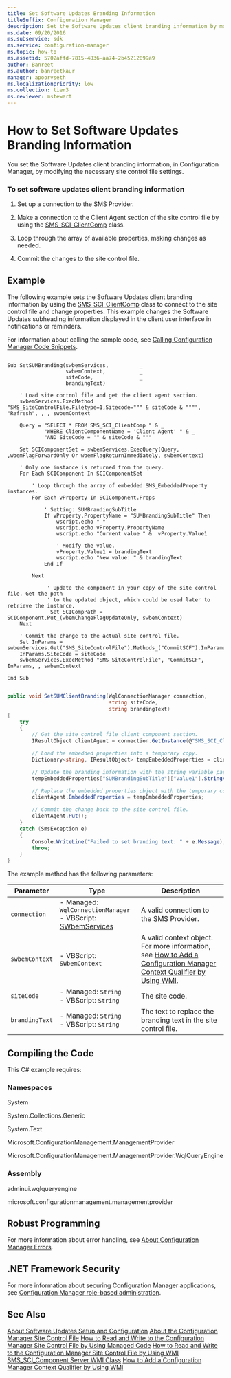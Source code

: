 ```yaml
---
title: Set Software Updates Branding Information
titleSuffix: Configuration Manager
description: Set the Software Updates client branding information by modifying the necessary site control file settings.
ms.date: 09/20/2016
ms.subservice: sdk
ms.service: configuration-manager
ms.topic: how-to
ms.assetid: 5702affd-7815-4836-aa74-2b45212899a9
author: Banreet
ms.author: banreetkaur
manager: apoorvseth
ms.localizationpriority: low
ms.collection: tier3
ms.reviewer: mstewart
---
```

# How to Set Software Updates Branding Information
You set the Software Updates client branding information, in Configuration Manager, by modifying the necessary site control file settings.

### To set software updates client branding information

1.  Set up a connection to the SMS Provider.

2.  Make a connection to the Client Agent section of the site control file by using the [SMS_SCI_ClientComp](../../develop/reference/core/servers/configure/sms_sci_clientcomp-server-wmi-class.md) class.

3.  Loop through the array of available properties, making changes as needed.

4.  Commit the changes to the site control file.

## Example
 The following example sets the Software Updates client branding information by using the [SMS_SCI_ClientComp](../../develop/reference/core/servers/configure/sms_sci_clientcomp-server-wmi-class.md) class to connect to the site control file and change properties. This example changes the Software Updates subheading information displayed in the client user interface in notifications or reminders.

 For information about calling the sample code, see [Calling Configuration Manager Code Snippets](../../develop/core/understand/calling-code-snippets.md).

```vbs

Sub SetSUMBranding(swbemServices,          _
                   swbemContext,           _
                   siteCode,               _
                   brandingText)

    ' Load site control file and get the client agent section.
    swbemServices.ExecMethod "SMS_SiteControlFile.Filetype=1,Sitecode=""" & siteCode & """", "Refresh", , , swbemContext

    Query = "SELECT * FROM SMS_SCI_ClientComp " & _
            "WHERE ClientComponentName = 'Client Agent' " & _
            "AND SiteCode = '" & siteCode & "'"

    Set SCIComponentSet = swbemServices.ExecQuery(Query, ,wbemFlagForwardOnly Or wbemFlagReturnImmediately, swbemContext)

    ' Only one instance is returned from the query.
    For Each SCIComponent In SCIComponentSet

        ' Loop through the array of embedded SMS_EmbeddedProperty instances.
        For Each vProperty In SCIComponent.Props

            ' Setting: SUMBrandingSubTitle
            If vProperty.PropertyName = "SUMBrandingSubTitle" Then
                wscript.echo " "
                wscript.echo vProperty.PropertyName
                wscript.echo "Current value " &  vProperty.Value1

                ' Modify the value.
                vProperty.Value1 = brandingText
                wscript.echo "New value: " & brandingText
            End If

        Next

             ' Update the component in your copy of the site control file. Get the path
             ' to the updated object, which could be used later to retrieve the instance.
              Set SCICompPath = SCIComponent.Put_(wbemChangeFlagUpdateOnly, swbemContext)
    Next

    ' Commit the change to the actual site control file.
    Set InParams = swbemServices.Get("SMS_SiteControlFile").Methods_("CommitSCF").InParameters.SpawnInstance_
    InParams.SiteCode = siteCode
    swbemServices.ExecMethod "SMS_SiteControlFile", "CommitSCF", InParams, , swbemContext

End Sub

```

```c#

public void SetSUMClientBranding(WqlConnectionManager connection,
                                 string siteCode,
                                 string brandingText)
{
    try
    {
        // Get the site control file client component section.
        IResultObject clientAgent = connection.GetInstance(@"SMS_SCI_ClientComp.FileType=1,ItemType='Client Component',SiteCode='" + siteCode + "',ItemName='Client Agent'");

        // Load the embedded properties into a temporary copy.
        Dictionary<string, IResultObject> tempEmbeddedProperties = clientAgent.EmbeddedProperties;

        // Update the branding information with the string variable passed in.
        tempEmbeddedProperties["SUMBrandingSubTitle"]["Value1"].StringValue = brandingText;

        // Replace the embedded properties object with the temporary copy.
        clientAgent.EmbeddedProperties = tempEmbeddedProperties;

        // Commit the change back to the site control file.
        clientAgent.Put();
    }
    catch (SmsException e)
    {
        Console.WriteLine("Failed to set branding text: " + e.Message);
        throw;
    }
}
```

 The example method has the following parameters:

|Parameter|Type|Description|
|---------|----|-----------|
|`connection`|-   Managed: `WqlConnectionManager`<br />-   VBScript: [SWbemServices](/windows/win32/wmisdk/swbemservices)|A valid connection to the SMS Provider.|
|`swbemContext`|-   VBScript: `SWbemContext`|A valid context object. For more information, see [How to Add a Configuration Manager Context Qualifier by Using WMI](../../develop/core/understand/how-to-add-a-configuration-manager-context-qualifier-by-using-wmi.md).|
|`siteCode`|-   Managed: `String`<br />-   VBScript: `String`|The site code.|
|`brandingText`|-   Managed: `String`<br />-   VBScript: `String`|The text to replace the branding text in the site control file.|

## Compiling the Code
 This C# example requires:

### Namespaces
 System

 System.Collections.Generic

 System.Text

 Microsoft.ConfigurationManagement.ManagementProvider

 Microsoft.ConfigurationManagement.ManagementProvider.WqlQueryEngine

### Assembly
 adminui.wqlqueryengine

 microsoft.configurationmanagement.managementprovider

## Robust Programming
 For more information about error handling, see [About Configuration Manager Errors](../../develop/core/understand/about-configuration-manager-errors.md).

## .NET Framework Security
 For more information about securing Configuration Manager applications, see [Configuration Manager role-based administration](../../develop/core/servers/configure/role-based-administration.md).

## See Also
 [About Software Updates Setup and Configuration](../../develop/sum/about-software-updates-setup-and-configuration.md)
 [About the Configuration Manager Site Control File](../../develop/core/understand/about-the-configuration-manager-site-control-file.md)
 [How to Read and Write to the Configuration Manager Site Control File by Using Managed Code](../../develop/core/understand/how-to-read-and-write-to-the-site-control-file-by-using-managed-code.md)
 [How to Read and Write to the Configuration Manager Site Control File by Using WMI](../../develop/core/understand/how-to-read-and-write-to-the-site-control-file-by-using-wmi.md)
 [SMS_SCI_Component Server WMI Class](../../develop/reference/core/servers/configure/sms_sci_component-server-wmi-class.md)
 [How to Add a Configuration Manager Context Qualifier by Using WMI](../../develop/core/understand/how-to-add-a-configuration-manager-context-qualifier-by-using-wmi.md)
